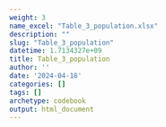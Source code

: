 ```yaml
---
weight: 3
name_excel: "Table_3_population.xlsx"
description: ""
slug: "Table_3_population"
datetime: 1.7134327e+09
title: Table_3_population
author: ''
date: '2024-04-18'
categories: []
tags: []
archetype: codebook
output: html_document
---
```


<div class="tabcontent"></div>
